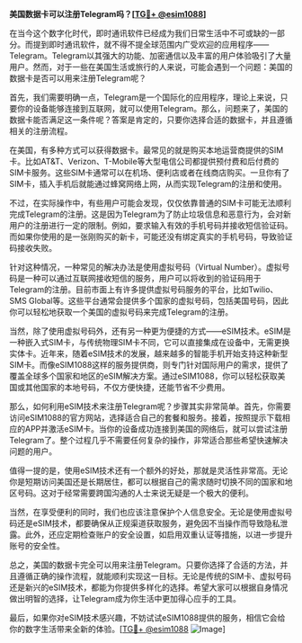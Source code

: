 **美国数据卡可以注册Telegram吗？[[TG💪+ @esim1088](https://t.me/s/esim1088)]**

在当今这个数字化时代，即时通讯软件已经成为我们日常生活中不可或缺的一部分。而提到即时通讯软件，就不得不提全球范围内广受欢迎的应用程序——Telegram。Telegram以其强大的功能、加密通信以及丰富的用户体验吸引了大量用户。然而，对于一些在美国生活或旅行的人来说，可能会遇到一个问题：美国的数据卡是否可以用来注册Telegram呢？

首先，我们需要明确一点，Telegram是一个国际化的应用程序，理论上来说，只要你的设备能够连接到互联网，就可以使用Telegram。那么，问题来了，美国的数据卡能否满足这一条件呢？答案是肯定的，只要你选择合适的数据卡，并且遵循相关的注册流程。

在美国，有多种方式可以获得数据卡。最常见的就是购买本地运营商提供的SIM卡。比如AT&T、Verizon、T-Mobile等大型电信公司都提供预付费和后付费的SIM卡服务。这些SIM卡通常可以在机场、便利店或者在线商店购买。一旦你有了SIM卡，插入手机后就能通过蜂窝网络上网，从而实现Telegram的注册和使用。

不过，在实际操作中，有些用户可能会发现，仅仅依靠普通的SIM卡可能无法顺利完成Telegram的注册。这是因为Telegram为了防止垃圾信息和恶意行为，会对新用户的注册进行一定的限制。例如，要求输入有效的手机号码并接收短信验证码。而如果你使用的是一张刚购买的新卡，可能还没有绑定真实的手机号码，导致验证码接收失败。

针对这种情况，一种常见的解决办法是使用虚拟号码（Virtual Number）。虚拟号码是一种可以通过互联网接收短信的服务，用户可以将收到的验证码用于Telegram的注册。目前市面上有许多提供虚拟号码服务的平台，比如Twilio、SMS Global等。这些平台通常会提供多个国家的虚拟号码，包括美国号码，因此你可以轻松地获取一个美国的虚拟号码来完成Telegram的注册。

当然，除了使用虚拟号码外，还有另一种更为便捷的方式——eSIM技术。eSIM是一种嵌入式SIM卡，与传统物理SIM卡不同，它可以直接集成在设备中，无需更换实体卡。近年来，随着eSIM技术的发展，越来越多的智能手机开始支持这种新型SIM卡。而像eSIM1088这样的服务提供商，则专门针对国际用户的需求，提供了覆盖全球多个国家和地区的eSIM解决方案。通过eSIM1088，你可以轻松获取美国或其他国家的本地号码，不仅方便快捷，还能节省不少费用。

那么，如何利用eSIM技术来注册Telegram呢？步骤其实非常简单。首先，你需要访问eSIM1088的官方网站，选择适合自己的套餐和服务。接着，按照提示下载相应的APP并激活eSIM卡。当你的设备成功连接到美国的网络后，就可以尝试注册Telegram了。整个过程几乎不需要任何复杂的操作，非常适合那些希望快速解决问题的用户。

值得一提的是，使用eSIM技术还有一个额外的好处，那就是灵活性非常高。无论你是短期访问美国还是长期居住，都可以根据自己的需求随时切换不同的国家和地区号码。这对于经常需要跨国沟通的人士来说无疑是一个极大的便利。

当然，在享受便利的同时，我们也应该注意保护个人信息安全。无论是使用虚拟号码还是eSIM技术，都要确保从正规渠道获取服务，避免因不当操作而导致隐私泄露。此外，还应定期检查账户的安全设置，如启用双重认证等措施，以进一步提升账号的安全性。

总之，美国的数据卡完全可以用来注册Telegram。只要你选择了合适的方法，并且遵循正确的操作流程，就能顺利实现这一目标。无论是传统的SIM卡、虚拟号码还是新兴的eSIM技术，都能为你提供多样化的选择。希望大家可以根据自身情况做出明智的选择，让Telegram成为你生活中更加得心应手的工具。

最后，如果你对eSIM技术感兴趣，不妨试试eSIM1088提供的服务，相信它会给你的数字生活带来全新的体验。[[TG💪+ @esim1088](https://t.me/s/esim1088) ![Image](https://i.postimg.cc/4NQfJmqS/Snipaste-2025-05-13-00-14-12.png)]